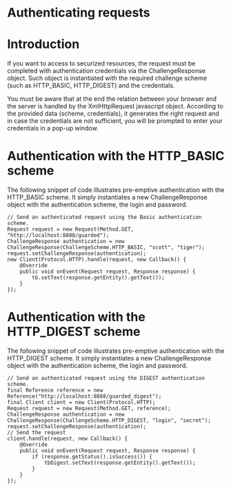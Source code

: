 Authenticating requests
=======================

Introduction
============

If you want to access to securized resources, the request must be
completed with authentication credentials via the ChallengeResponse
object. Such object is instantiated with the required challenge scheme
(such as HTTP\_BASIC, HTTP\_DIGEST) and the credentials.

You must be aware that at the end the relation between your browser and
the server is handled by the XmlHttpRequest javascript object. According
to the provided data (scheme, credentials), it generates the right
request and in case the credentials are not sufficient, you will be
prompted to enter your credentials in a pop-up window.

Authentication with the HTTP\_BASIC scheme
==========================================

The following snippet of code illustrates pre-emptive authentication
with the HTTP\_BASIC scheme. It simply instantiates a new
ChallengeResponse object with the authentication scheme, the login and
password.

    // Send an authenticated request using the Basic authentication scheme.
    Request request = new Request(Method.GET, "http://localhost:8888/guarded");
    ChallengeResponse authentication = new ChallengeResponse(ChallengeScheme.HTTP_BASIC, "scott", "tiger");
    request.setChallengeResponse(authentication);
    new Client(Protocol.HTTP).handle(request, new Callback() {
        @Override
        public void onEvent(Request request, Response response) {
            tb.setText(response.getEntity().getText());
        }
    });

Authentication with the HTTP\_DIGEST scheme
===========================================

The following snippet of code illustrates pre-emptive authentication
with the HTTP\_DIGEST scheme. It simply instantiates a new
ChallengeResponse object with the authentication scheme, the login and
password.

    // Send an authenticated request using the DIGEST authentication scheme.
    final Reference reference = new Reference("http://localhost:8888/guarded_digest");
    final Client client = new Client(Protocol.HTTP);
    Request request = new Request(Method.GET, reference);
    ChallengeResponse authentication = new ChallengeResponse(ChallengeScheme.HTTP_DIGEST, "login", "secret");
    request.setChallengeResponse(authentication);
    // Send the request
    client.handle(request, new Callback() {
        @Override
        public void onEvent(Request request, Response response) {
            if (response.getStatus().isSuccess()) {
                tbDigest.setText(response.getEntity().getText());
            }
        }
    });

